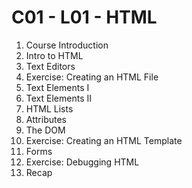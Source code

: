 # C01 - L01 - HTML

1. Course Introduction
2. Intro to HTML
3. Text Editors
4. Exercise: Creating an HTML File
5. Text Elements I
6. Text Elements II
7. HTML Lists
8. Attributes
9. The DOM
10. Exercise: Creating an HTML Template
11. Forms
12. Exercise: Debugging HTML
13. Recap
